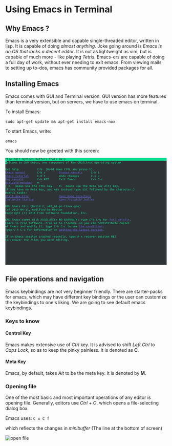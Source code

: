 # Using Emacs in Terminal

## Why Emacs ?

Emacs is a very extensible and capable single-threaded editor, written in lisp. It is capable of doing _almost anything_. Joke going around is _Emacs is an OS that lacks a decent editor_. It is not as lightweight as vim, but is capable of much more - like playing _Tetris_. Emacs-ers are capable of doing a full day of work, without ever needing to exit emacs. From viewing mails to setting up to-dos, emacs has community provided packages for all.


## Installing Emacs

Emacs comes with GUI and Terminal version.
GUI version has more features than terminal version, but on servers, we have to use emacs on terminal.

To install Emacs: 

```
sudo apt-get update && apt-get install emacs-nox
```

To start Emacs, write:
```
emacs
```

You should now be greeted with this screen:

![emacs home screen](emacs.png "homescreen")



## File operations and navigation

Emacs keybindings are not very beginner friendly. There are starter-packs for emacs, which may have different key bindings or the user can customize the keybindings to one's liking. We are going to see default emacs keybindings.


### Keys to know

#### Control Key

Emacs makes extensive use of _Ctrl_ key. It is advised to shift _Left Ctrl_ to _Caps Lock_, so as to keep the pinky painless.
It is denoted as **C**.

#### Meta Key

Emacs, by default, takes _Alt_ to be the meta key. It is denoted by **M**.


### Opening file
 
One of the most basic and most important operations of any editor is opening file. 
Generally, editors use _Ctrl + O_, which opens a file-selecting dialog box.

Emacs uses:
```C x C f```

which reflects the changes in _minibuffer_ (The line at the bottom of screen)

![open file](emacs_openfile.png "Open File")







